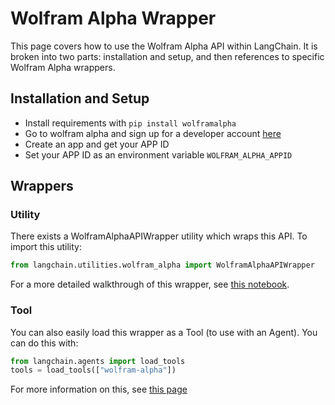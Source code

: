 # Wolfram Alpha Wrapper

This page covers how to use the Wolfram Alpha API within LangChain.
It is broken into two parts: installation and setup, and then references to specific Wolfram Alpha wrappers.

## Installation and Setup
- Install requirements with `pip install wolframalpha`
- Go to wolfram alpha and sign up for a developer account [here](https://developer.wolframalpha.com/)
- Create an app and get your APP ID
- Set your APP ID as an environment variable `WOLFRAM_ALPHA_APPID`


## Wrappers

### Utility

There exists a WolframAlphaAPIWrapper utility which wraps this API. To import this utility:

```python
from langchain.utilities.wolfram_alpha import WolframAlphaAPIWrapper
```

For a more detailed walkthrough of this wrapper, see [this notebook](../modules/utils/examples/wolfram_alpha.ipynb).

### Tool

You can also easily load this wrapper as a Tool (to use with an Agent).
You can do this with:
```python
from langchain.agents import load_tools
tools = load_tools(["wolfram-alpha"])
```

For more information on this, see [this page](../modules/agents/tools.md)
